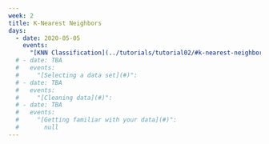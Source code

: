 ```yaml
---
week: 2
title: K-Nearest Neighbors
days:
  - date: 2020-05-05
    events:
      "[KNN Classification](../tutorials/tutorial02/#k-nearest-neighbors-classification)":
  # - date: TBA
  #   events:
  #     "[Selecting a data set](#)":
  # - date: TBA
  #   events:
  #     "[Cleaning data](#)":
  # - date: TBA
  #   events:
  #     "[Getting familiar with your data](#)":
  #       null
---
```


